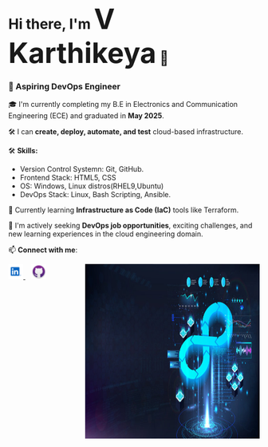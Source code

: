 <h1 align="left">Hi there, I'm <span style="font-size: 2em; font-weight: bold;">V Karthikeya</span> 👋</h1>
<h3 align="left">🚀 Aspiring DevOps Engineer</h3>

🎓 I'm currently completing my B.E in Electronics and Communication Engineering (ECE) and  graduated in **May 2025**.

🛠️ I can **create, deploy, automate, and test** cloud-based infrastructure.

🛠️ **Skills:**  
- Version Control Systemn: Git, GitHub.  
- Frontend Stack: HTML5, CSS 
- OS: Windows, Linux distros(RHEL9,Ubuntu) 
- DevOps Stack: Linux, Bash Scripting, Ansible.

🌱 Currently learning **Infrastructure as Code (IaC)** tools like Terraform.

🎯 I'm actively seeking **DevOps job opportunities**, exciting challenges, and new learning experiences in the cloud engineering domain.

📫 **Connect with me**:

<a href="https://www.linkedin.com/in/vk191003" target="_blank">
  <img src="linkedin.png" alt="LinkedIn" width="30"/>
</a>
&nbsp;&nbsp;
<a href="https://github.com/VKarthikeya-Dev" target="_blank">
  <img src="Github-desktop-logo-symbol.svg.png" alt="GitHub" width="30"/>
</a>
<img align="right" height="350" width="350"src="devops logo.jpg" width="300"/>

